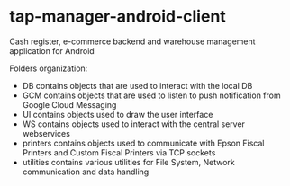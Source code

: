 # tap-manager-android-client
Cash register, e-commerce backend and warehouse management application for Android

Folders organization:

- DB contains objects that are used to interact with the local DB
- GCM contains objects that are used to listen to push notification from Google Cloud Messaging
- UI contains objects used to draw the user interface
- WS contains objects used to interact with the central server webservices
- printers contains objects used to communicate with Epson Fiscal Printers and Custom Fiscal Printers via TCP sockets
- utilities contains various utilities for File System, Network communication and data handling
